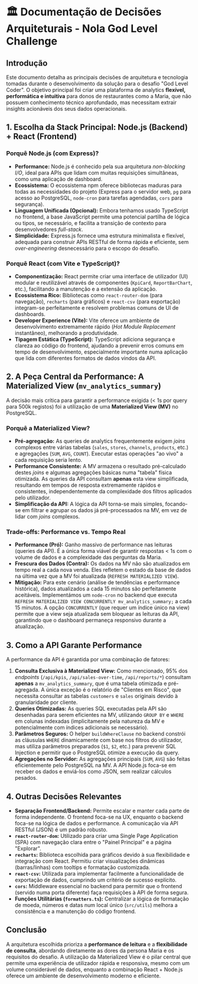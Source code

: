 # 🏛️ Documentação de Decisões Arquiteturais - Nola God Level Challenge

## Introdução

Este documento detalha as principais decisões de arquitetura e tecnologia tomadas durante o desenvolvimento da solução para o desafio "God Level Coder". O objetivo principal foi criar uma plataforma de analytics **flexível, performática e intuitiva** para donos de restaurantes como a Maria, que não possuem conhecimento técnico aprofundado, mas necessitam extrair insights acionáveis dos seus dados operacionais.

## 1. Escolha da Stack Principal: Node.js (Backend) + React (Frontend)

### Porquê Node.js (com Express)?

* **Performance:** Node.js é conhecido pela sua arquitetura *non-blocking I/O*, ideal para APIs que lidam com muitas requisições simultâneas, como uma aplicação de dashboard.
* **Ecossistema:** O ecossistema npm oferece bibliotecas maduras para todas as necessidades do projeto (Express para o servidor web, `pg` para acesso ao PostgreSQL, `node-cron` para tarefas agendadas, `cors` para segurança).
* **Linguagem Unificada (Opcional):** Embora tenhamos usado TypeScript no frontend, a base JavaScript permite uma potencial partilha de lógica ou tipos, se necessário, e facilita a transição de contexto para desenvolvedores *full-stack*.
* **Simplicidade:** Express.js fornece uma estrutura minimalista e flexível, adequada para construir APIs RESTful de forma rápida e eficiente, sem *over-engineering* desnecessário para o escopo do desafio.

### Porquê React (com Vite e TypeScript)?

* **Componentização:** React permite criar uma interface de utilizador (UI) modular e reutilizável através de componentes (`KpiCard`, `ReportBarChart`, etc.), facilitando a manutenção e a extensão da aplicação.
* **Ecossistema Rico:** Bibliotecas como `react-router-dom` (para navegação), `recharts` (para gráficos) e `react-csv` (para exportação) integram-se perfeitamente e resolvem problemas comuns de UI de dashboards.
* **Developer Experience (Vite):** Vite oferece um ambiente de desenvolvimento extremamente rápido (*Hot Module Replacement* instantâneo), melhorando a produtividade.
* **Tipagem Estática (TypeScript):** TypeScript adiciona segurança e clareza ao código do frontend, ajudando a prevenir erros comuns em tempo de desenvolvimento, especialmente importante numa aplicação que lida com diferentes formatos de dados vindos da API.

## 2. A Peça Central da Performance: A Materialized View (`mv_analytics_summary`)

A decisão mais crítica para garantir a performance exigida (< 1s por query para 500k registos) foi a utilização de uma **Materialized View (MV)** no PostgreSQL.

### Porquê a Materialized View?

* **Pré-agregação:** As queries de analytics frequentemente exigem *joins* complexos entre várias tabelas (`sales`, `stores`, `channels`, `products`, etc.) e agregações (`SUM`, `AVG`, `COUNT`). Executar estas operações "ao vivo" a cada requisição seria lento.
* **Performance Consistente:** A MV armazena o resultado pré-calculado destes *joins* e algumas agregações básicas numa "tabela" física otimizada. As queries da API consultam **apenas** esta view simplificada, resultando em tempos de resposta extremamente rápidos e consistentes, independentemente da complexidade dos filtros aplicados pelo utilizador.
* **Simplificação da API:** A lógica da API torna-se mais simples, focando-se em filtrar e agrupar os dados já pré-processados na MV, em vez de lidar com *joins* complexos.

### Trade-offs: Performance vs. Tempo Real

* **Performance (Pró):** Ganho massivo de performance nas leituras (queries da API). É a única forma viável de garantir respostas < 1s com o volume de dados e a complexidade das perguntas da Maria.
* **Frescura dos Dados (Contra):** Os dados na MV não são atualizados em tempo real a cada nova venda. Eles refletem o estado da base de dados na última vez que a MV foi atualizada (`REFRESH MATERIALIZED VIEW`).
* **Mitigação:** Para este cenário (análise de tendências e performance histórica), dados atualizados a cada 15 minutos são perfeitamente aceitáveis. Implementámos um `node-cron` no backend que executa `REFRESH MATERIALIZED VIEW CONCURRENTLY mv_analytics_summary;` a cada 15 minutos. A opção `CONCURRENTLY` (que requer um índice único na view) permite que a view seja atualizada sem bloquear as leituras da API, garantindo que o dashboard permaneça responsivo durante a atualização.

## 3. Como a API Garante Performance

A performance da API é garantida por uma combinação de fatores:

1.  **Consulta Exclusiva à Materialized View:** Como mencionado, 95% dos *endpoints* (`/api/kpis`, `/api/sales-over-time`, `/api/reports/*`) consultam **apenas** a `mv_analytics_summary`, que é uma tabela otimizada e pré-agregada. A única exceção é o relatório de "Clientes em Risco", que necessita consultar as tabelas `customers` e `sales` originais devido à granularidade por cliente.
2.  **Queries Otimizadas:** As queries SQL executadas pela API são desenhadas para serem eficientes na MV, utilizando `GROUP BY` e `WHERE` em colunas indexadas (implicitamente pela natureza da MV e potencialmente com índices adicionais se necessário).
3.  **Parâmetros Seguros:** O helper `buildWhereClause` no backend constrói as cláusulas `WHERE` dinamicamente com base nos filtros do utilizador, mas utiliza parâmetros preparados (`$1`, `$2`, etc.) para prevenir SQL Injection e permitir que o PostgreSQL otimize a execução da query.
4.  **Agregações no Servidor:** As agregações principais (`SUM`, `AVG`) são feitas eficientemente pelo PostgreSQL na MV. A API Node.js foca-se em receber os dados e enviá-los como JSON, sem realizar cálculos pesados.

## 4. Outras Decisões Relevantes

* **Separação Frontend/Backend:** Permite escalar e manter cada parte de forma independente. O frontend foca-se na UX, enquanto o backend foca-se na lógica de dados e performance. A comunicação via API RESTful (JSON) é um padrão robusto.
* **`react-router-dom`:** Utilizado para criar uma Single Page Application (SPA) com navegação clara entre o "Painel Principal" e a página "Explorar".
* **`recharts`:** Biblioteca escolhida para gráficos devido à sua flexibilidade e integração com React. Permitiu criar visualizações dinâmicas (barras/linhas) com tooltips e formatação customizada.
* **`react-csv`:** Utilizada para implementar facilmente a funcionalidade de exportação de dados, cumprindo um critério de sucesso explícito.
* **`cors`:** Middleware essencial no backend para permitir que o frontend (servido numa porta diferente) faça requisições à API de forma segura.
* **Funções Utilitárias (`formatters.ts`):** Centralizar a lógica de formatação de moeda, números e datas num local único (`src/utils`) melhora a consistência e a manutenção do código frontend.

## Conclusão

A arquitetura escolhida prioriza a **performance de leitura** e a **flexibilidade de consulta**, abordando diretamente as dores da persona Maria e os requisitos do desafio. A utilização da Materialized View é o pilar central que permite uma experiência de utilizador rápida e responsiva, mesmo com um volume considerável de dados, enquanto a combinação React + Node.js oferece um ambiente de desenvolvimento moderno e eficiente.